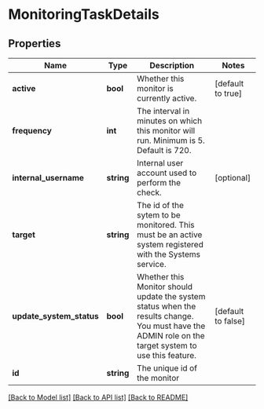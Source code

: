 # MonitoringTaskDetails

## Properties
Name | Type | Description | Notes
------------ | ------------- | ------------- | -------------
**active** | **bool** | Whether this monitor is currently active. | [default to true]
**frequency** | **int** | The interval in minutes on which this monitor will run. Minimum is 5. Default is 720. | 
**internal_username** | **string** | Internal user account used to perform the check. | [optional] 
**target** | **string** | The id of the sytem to be monitored. This must be an active system registered with the Systems service. | 
**update_system_status** | **bool** | Whether this Monitor should update the system status when the results change. You must have the ADMIN role on the target system to use this feature. | [default to false]
**id** | **string** | The unique id of the monitor | 

[[Back to Model list]](../README.md#documentation-for-models) [[Back to API list]](../README.md#documentation-for-api-endpoints) [[Back to README]](../README.md)


